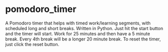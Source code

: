 # pomodoro_timer
A Pomodoro timer that helps with timed work/learning segments, with scheduled long and short breaks. Written in Python. 
Just hit the start button and the timer will start. 
Work for 25 minutes and then have a 5 minute break. 
Every 4th break will be a longer 20 minute break. 
To reset the timer, just click the reset button.
